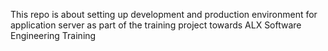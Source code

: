 This repo is about setting  up development and production environment for application server as part of the training project towards ALX Software Engineering Training
